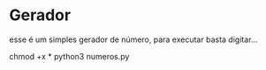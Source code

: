 # Gerador
esse é um simples gerador de número, para executar basta digitar...

chmod +x *
python3 numeros.py
